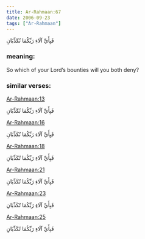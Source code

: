 ```yaml
---
title: Ar-Rahmaan:67
date: 2006-09-23
tags: ["Ar-Rahmaan"]
---
```

فَبِأَيِّ آلَاءِ رَبِّكُمَا تُكَذِّبَانِ
### meaning: 
So which of your Lord’s bounties will you both deny?
### similar verses: 

[Ar-Rahmaan:13](/55/13)

فَبِأَيِّ آلَاءِ رَبِّكُمَا تُكَذِّبَانِ

[Ar-Rahmaan:16](/55/16)

فَبِأَيِّ آلَاءِ رَبِّكُمَا تُكَذِّبَانِ

[Ar-Rahmaan:18](/55/18)

فَبِأَيِّ آلَاءِ رَبِّكُمَا تُكَذِّبَانِ

[Ar-Rahmaan:21](/55/21)

فَبِأَيِّ آلَاءِ رَبِّكُمَا تُكَذِّبَانِ

[Ar-Rahmaan:23](/55/23)

فَبِأَيِّ آلَاءِ رَبِّكُمَا تُكَذِّبَانِ

[Ar-Rahmaan:25](/55/25)

فَبِأَيِّ آلَاءِ رَبِّكُمَا تُكَذِّبَانِ
